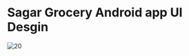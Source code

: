 # Sagar Grocery Android app UI Desgin 

![20](https://user-images.githubusercontent.com/70995022/151849050-6b9537e3-4298-49b5-9d44-3f63455d07f0.png)


